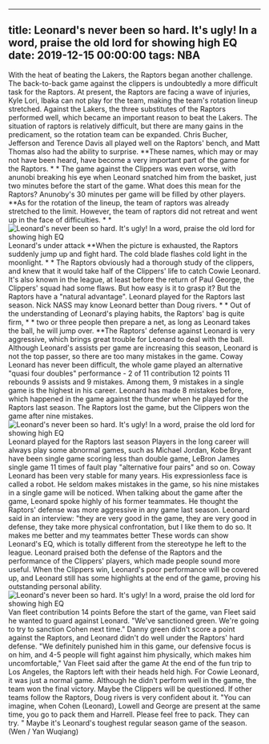 
---
title: Leonard's never been so hard. It's ugly! In a word, praise the old lord for showing high EQ
date: 2019-12-15 00:00:00
tags:  NBA
---
With the heat of beating the Lakers, the Raptors began another challenge. The back-to-back game against the clippers is undoubtedly a more difficult task for the Raptors. At present, the Raptors are facing a wave of injuries, Kyle Lori, Ibaka can not play for the team, making the team's rotation lineup stretched. Against the Lakers, the three substitutes of the Raptors performed well, which became an important reason to beat the Lakers.
The situation of raptors is relatively difficult, but there are many gains in the predicament, so the rotation team can be expanded. Chris Bucher, Jefferson and Terence Davis all played well on the Raptors' bench, and Matt Thomas also had the ability to surprise. **These names, which may or may not have been heard, have become a very important part of the game for the Raptors. * *
The game against the Clippers was even worse, with anunobi breaking his eye when Leonard snatched him from the basket, just two minutes before the start of the game. What does this mean for the Raptors? Anunoby's 30 minutes per game will be filled by other players. **As for the rotation of the lineup, the team of raptors was already stretched to the limit. However, the team of raptors did not retreat and went up in the face of difficulties. * *
![Leonard's never been so hard. It's ugly! In a word, praise the old lord for showing high EQ](858bc97c7e5e49c9b5ca3116068988e8.jpg)
Leonard's under attack
**When the picture is exhausted, the Raptors suddenly jump up and fight hard. The cold blade flashes cold light in the moonlight. * *
The Raptors obviously had a thorough study of the clippers, and knew that it would take half of the Clippers' life to catch Cowie Leonard. It's also known in the league, at least before the return of Paul George, the Clippers' squad had some flaws. But how easy is it to grasp it? But the Raptors have a "natural advantage". Leonard played for the Raptors last season. Nick NASS may know Leonard better than Doug rivers. * *
Out of the understanding of Leonard's playing habits, the Raptors' bag is quite firm, * * two or three people then prepare a net, as long as Leonard takes the ball, he will jump over. **The Raptors' defense against Leonard is very aggressive, which brings great trouble for Leonard to deal with the ball. Although Leonard's assists per game are increasing this season, Leonard is not the top passer, so there are too many mistakes in the game.
Coway Leonard has never been difficult, the whole game played an alternative "quasi four doubles" performance - 2 of 11 contribution 12 points 11 rebounds 9 assists and 9 mistakes. Among them, 9 mistakes in a single game is the highest in his career. Leonard has made 8 mistakes before, which happened in the game against the thunder when he played for the Raptors last season. The Raptors lost the game, but the Clippers won the game after nine mistakes.
![Leonard's never been so hard. It's ugly! In a word, praise the old lord for showing high EQ](ebcfa4a5492d4f08825c3e743f8184c7.jpg)
Leonard played for the Raptors last season
Players in the long career will always play some abnormal games, such as Michael Jordan, Kobe Bryant have been single game scoring less than double game, LeBron James single game 11 times of fault play "alternative four pairs" and so on. Coway Leonard has been very stable for many years. His expressionless face is called a robot. He seldom makes mistakes in the game, so his nine mistakes in a single game will be noticed.
When talking about the game after the game, Leonard spoke highly of his former teammates. He thought the Raptors' defense was more aggressive in any game last season. Leonard said in an interview: "they are very good in the game, they are very good in defense, they take more physical confrontation, but I like them to do so. It makes me better and my teammates better
These words can show Leonard's EQ, which is totally different from the stereotype he left to the league. Leonard praised both the defense of the Raptors and the performance of the Clippers' players, which made people sound more useful. When the Clippers win, Leonard's poor performance will be covered up, and Leonard still has some highlights at the end of the game, proving his outstanding personal ability.
![Leonard's never been so hard. It's ugly! In a word, praise the old lord for showing high EQ](46655d13e27e412580f1fcc81b3111c3.jpg)
Van fleet contribution 14 points
Before the start of the game, van Fleet said he wanted to guard against Leonard. "We've sanctioned green. We're going to try to sanction Cohen next time." Danny green didn't score a point against the Raptors, and Leonard didn't do well under the Raptors' hard defense. "We definitely punished him in this game, our defensive focus is on him, and 4-5 people will fight against him physically, which makes him uncomfortable," Van Fleet said after the game
At the end of the fun trip to Los Angeles, the Raptors left with their heads held high.
For Cowie Leonard, it was just a normal game. Although he didn't perform well in the game, the team won the final victory. Maybe the Clippers will be questioned. If other teams follow the Raptors, Doug rivers is very confident about it. "You can imagine, when Cohen (Leonard), Lowell and George are present at the same time, you go to pack them and Harrell. Please feel free to pack. They can try. "
Maybe it's Leonard's toughest regular season game of the season.
(Wen / Yan Wuqiang)